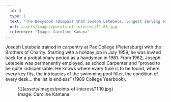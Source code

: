 ```yaml
---
  id: 4
  type: 1
  text: "The Bewysbok (Dompas) that Joseph Letebele, longest serving employee to date, was required to carry for 25 of the 58 years (by 2017) that he has been at the College."
  url: assets/images/points-of-interest/11.05.jpg
  reference: "Image: Caroline Kamana"
---
```

Joseph Letebele trained in carpentry at Pax College (Pietersburg) with the Brothers of Charity. Starting with a holiday job in July 1959, he was invited back for a probationary period as a handyman in 1961. From 1962, Joseph Letebele was permanently employed, as school Carpenter and “proved to be quite indispensable. He knows where every fuse is to be found, where every key fits, the intricacies of the swimming pool filter, the condition of every desk… the list is endless” (1989 College Yearbook).

<figure>![](assets/images/points-of-interest/11.10.jpg)
  <figcaption>Image: Caroline Kamana</figcaption>
</figure>

